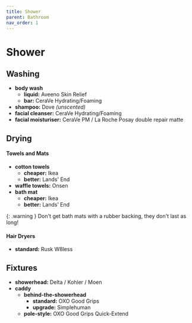 ```yaml
---
title: Shower
parent: Bathroom
nav_order: 1
---
```

# Shower

## Washing

- **body wash** 
	- **liquid:** Aveeno Skin Relief
	- **bar:** CeraVe Hydrating/Foaming
- **shampoo:** Dove *(unscented)*
- **facial cleanser:** CeraVe Hydrating/Foaming
- **facial moisturiser:** CeraVe PM / La Roche Posay double repair matte

## Drying

#### Towels and Mats

- **cotton towels**
	- **cheaper:** Ikea
	- **better:** Lands' End
- **waffle towels:** Onsen 
- **bath mat**
	- **cheaper:** Ikea
	- **better:** Lands’ End

{: .warning }
Don't get bath mats with a rubber backing, they don't last as long!

#### Hair Dryers

- **standard:** Rusk W8less


## Fixtures

- **showerhead:** Delta / Kohler / Moen
- **caddy**
	- **behind-the-showerhead** 
		- **standard:** OXO Good Grips
		- **upgrade:** Simplehuman
	- **pole-style:** OXO Good Grips Quick-Extend
